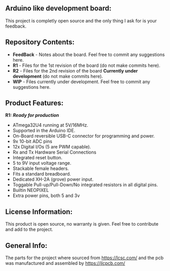Arduino like development board:
-------------------
This project is completly open source and the only thing I ask for is your feedback.

Repository Contents:
-------------------
* **FeedBack** - Notes about the board. Feel free to commit any suggestions here.
* **R1** - Files for the 1st revision of the board (do not make commits here).
* **R2** - Files for the 2nd revision of the board **Currently under development** (do not make commits here).
* **WIP** - Files currently under development. Feel free to commit any suggestions here.

Product Features:
----------------
**R1:** _**Ready for production**_
 - ATmega32U4 running at 5V/16MHz.
 - Supported in the Arduino IDE.
 - On-Board reversible USB-C connector for programming and power.
 - 9x 10-bit ADC pins
 - 12x Digital I/Os (5 are PWM capable).
 - Rx and Tx Hardware Serial Connections
 - Integrated reset button.
 - 5 to 9V input voltage range.
 - Stackable female headers.
 - Fits a standard breadboard.
 - Dedicated XH-2A (grove) power input.
 - Toggable Pull-up/Pull-Down/No integrated resistors in all digital pins.
 - Builtin NEOPIXEL
 - Extra power pins, both 5 and 3v

License Information:
-------------------
This product is open source, no warranty is given.
Feel free to contribute and add to the project.

General Info:
-------------------
The parts for the project where sourced from https://lcsc.com/ and the pcb was manufactured and assembled by https://jlcpcb.com/
